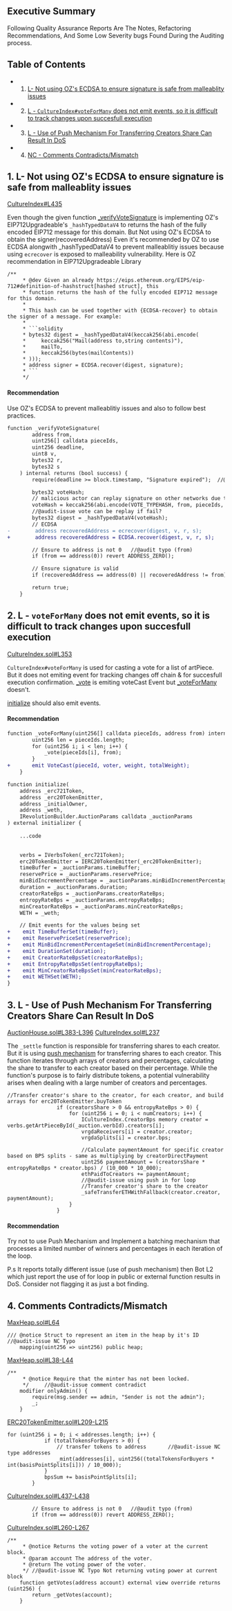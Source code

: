 ## Executive Summary 

Following Quality Assurance Reports Are The Notes, Refactoring Recommendations, And Some Low Severity bugs Found During the Auditing process.


## Table of Contents
* 1. [L- Not using OZ's ECDSA to ensure signature is safe from malleablity issues](#L-NotUsingOZsECDSAToEnsureSignatureMalleability)
* 2. [L - ```CultureIndex#voteForMany``` does not emit events, so it is difficult to track changes upon succesfull execution](#L-voteForManyDoesNotEmitEVent)
* 3. [L - Use of Push Mechanism For Transferring Creators Share Can Result In DoS](#L-PushCanResultDos)
* 4. [NC - Comments Contradicts/Mismatch](#NC-CommentsContradicts)


## 1. <a name='L-NotUsingOZsECDSAToEnsureSignatureMalleability'></a> L- Not using OZ's ECDSA to ensure signature is safe from malleablity issues
[CultureIndex#L435](https://github.com/code-423n4/2023-12-revolutionprotocol/blob/d42cc62b873a1b2b44f57310f9d4bbfdd875e8d6/packages/revolution/src/CultureIndex.sol#L435)

Even though the given function [_verifyVoteSignature](https://github.com/code-423n4/2023-12-revolutionprotocol/blob/d42cc62b873a1b2b44f57310f9d4bbfdd875e8d6/packages/revolution/src/CultureIndex.sol#L435) is implementing OZ's EIP712Upgradeable's ```_hashTypedDataV4``` to returns the hash of the fully encoded EIP712 message for this domain. But Not using OZ's ECDSA to obtain the signer(recoveredAddress) Even it's recommended by OZ to use ECDSA alongwith _hashTypedDataV4 to prevent malleablitiy issues because using ```ecrecover``` is exposed to malleability vulnerability.
Here is OZ recommendation in EIP712Upgradeable Library 
```
/**
     * @dev Given an already https://eips.ethereum.org/EIPS/eip-712#definition-of-hashstruct[hashed struct], this
     * function returns the hash of the fully encoded EIP712 message for this domain.
     *
     * This hash can be used together with {ECDSA-recover} to obtain the signer of a message. For example:
     *
     * ```solidity
     * bytes32 digest = _hashTypedDataV4(keccak256(abi.encode(
     *     keccak256("Mail(address to,string contents)"),
     *     mailTo,
     *     keccak256(bytes(mailContents))
     * )));
     * address signer = ECDSA.recover(digest, signature);
     * ```
     */
```
#### Recommendation 
Use OZ's ECDSA to prevent malleablitiy issues and also to follow best practices.

```diff
function _verifyVoteSignature(
        address from,
        uint256[] calldata pieceIds,
        uint256 deadline,
        uint8 v,
        bytes32 r,
        bytes32 s
    ) internal returns (bool success) {
        require(deadline >= block.timestamp, "Signature expired");  //@audit-info blocktimestamp check must.

        bytes32 voteHash;
        // malicious actor can replay signature on other networks due to absence of chainid
        voteHash = keccak256(abi.encode(VOTE_TYPEHASH, from, pieceIds, nonces[from]++, deadline));
        //@audit-issue vote can be replay if fail?
        bytes32 digest = _hashTypedDataV4(voteHash);
        // ECDSA
-        address recoveredAddress = ecrecover(digest, v, r, s);
+        address recoveredAddress = ECDSA.recover(digest, v, r, s);

        // Ensure to address is not 0   //@audit typo (from)
        if (from == address(0)) revert ADDRESS_ZERO();

        // Ensure signature is valid
        if (recoveredAddress == address(0) || recoveredAddress != from) revert INVALID_SIGNATURE();

        return true;
    }
```

## 2. <a name='L-voteForManyDoesNotEmitEVent'></a> L - ```voteForMany``` does not emit events, so it is difficult to track changes upon succesfull execution
[CultureIndex.sol#L353](https://github.com/code-423n4/2023-12-revolutionprotocol/blob/d42cc62b873a1b2b44f57310f9d4bbfdd875e8d6/packages/revolution/src/CultureIndex.sol#L353)

```CultureIndex#voteForMany``` is used for casting a vote for a list of artPiece. But it does not emiting event for tracking changes off chain & for succesfull execution confirmation. 
[_vote](https://github.com/code-423n4/2023-12-revolutionprotocol/blob/d42cc62b873a1b2b44f57310f9d4bbfdd875e8d6/packages/revolution/src/CultureIndex.sol#L323) is emiting voteCast Event but 
[_voteForMany](https://github.com/code-423n4/2023-12-revolutionprotocol/blob/d42cc62b873a1b2b44f57310f9d4bbfdd875e8d6/packages/revolution/src/CultureIndex.sol#L353) doesn't.

[initialize](https://github.com/code-423n4/2023-12-revolutionprotocol/blob/d42cc62b873a1b2b44f57310f9d4bbfdd875e8d6/packages/revolution/src/AuctionHouse.sol#L113) should also emit events.
#### Recommendation 
```diff
function _voteForMany(uint256[] calldata pieceIds, address from) internal {
        uint256 len = pieceIds.length;
        for (uint256 i; i < len; i++) {
            _vote(pieceIds[i], from);
        }
+       emit VoteCast(pieceId, voter, weight, totalWeight);   
    }
```
```diff
function initialize(
    address _erc721Token,
    address _erc20TokenEmitter,
    address _initialOwner,
    address _weth,
    IRevolutionBuilder.AuctionParams calldata _auctionParams
) external initializer {
    
    ...code 

    
    verbs = IVerbsToken(_erc721Token);
    erc20TokenEmitter = IERC20TokenEmitter(_erc20TokenEmitter);
    timeBuffer = _auctionParams.timeBuffer;
    reservePrice = _auctionParams.reservePrice;
    minBidIncrementPercentage = _auctionParams.minBidIncrementPercentage;
    duration = _auctionParams.duration;
    creatorRateBps = _auctionParams.creatorRateBps;
    entropyRateBps = _auctionParams.entropyRateBps;
    minCreatorRateBps = _auctionParams.minCreatorRateBps;
    WETH = _weth;

    // Emit events for the values being set
+    emit TimeBufferSet(timeBuffer);
+    emit ReservePriceSet(reservePrice);
+    emit MinBidIncrementPercentageSet(minBidIncrementPercentage);
+    emit DurationSet(duration);
+    emit CreatorRateBpsSet(creatorRateBps);
+    emit EntropyRateBpsSet(entropyRateBps);
+    emit MinCreatorRateBpsSet(minCreatorRateBps);
+    emit WETHSet(WETH);
}

```

## 3. <a name='L-PushCanResultDos'></a> L - Use of Push Mechanism For Transferring Creators Share Can Result In DoS
[AuctionHouse.sol#L383-L396](https://github.com/code-423n4/2023-12-revolutionprotocol/blob/d42cc62b873a1b2b44f57310f9d4bbfdd875e8d6/packages/revolution/src/AuctionHouse.sol#L383-L396)
[CultureIndex.sol#L237](https://github.com/code-423n4/2023-12-revolutionprotocol/blob/d42cc62b873a1b2b44f57310f9d4bbfdd875e8d6/packages/revolution/src/CultureIndex.sol#L237)

The ```_settle``` function is responsible for transferring shares to each creator. But it is using [push mechanism](https://youtu.be/8fNNVQv4-oY?t=1020) for transferring shares to each creator. This function iterates through arrays of creators and percentages, calculating the share to transfer to each creator based on their percentage. While the function's purpose is to fairly distribute tokens, a potential vulnerability arises when dealing with a large number of creators and percentages.
```solidity
//Transfer creator's share to the creator, for each creator, and build arrays for erc20TokenEmitter.buyToken
                if (creatorsShare > 0 && entropyRateBps > 0) {
                    for (uint256 i = 0; i < numCreators; i++) {
                        ICultureIndex.CreatorBps memory creator = verbs.getArtPieceById(_auction.verbId).creators[i];
                        vrgdaReceivers[i] = creator.creator;
                        vrgdaSplits[i] = creator.bps;

                        //Calculate paymentAmount for specific creator based on BPS splits - same as multiplying by creatorDirectPayment
                        uint256 paymentAmount = (creatorsShare * entropyRateBps * creator.bps) / (10_000 * 10_000);
                        ethPaidToCreators += paymentAmount;
                        //@audit-issue using push in for loop
                        //Transfer creator's share to the creator
                        _safeTransferETHWithFallback(creator.creator, paymentAmount);
                    }
                }
```
#### Recommendation 
Try not to use Push Mechanism and Implement a batching mechanism that processes a limited number of winners and percentages in each iteration of the loop.

P.s It reports totally different issue (use of push mechanism) then Bot L2 which just report the use of for loop in public or external function results in DoS. Consider not flagging it as just a bot finding.

## 4. <a name='NC-CommentsContradicts'></a> Comments Contradicts/Mismatch
[MaxHeap.sol#L64](https://github.com/code-423n4/2023-12-revolutionprotocol/blob/d42cc62b873a1b2b44f57310f9d4bbfdd875e8d6/packages/revolution/src/MaxHeap.sol#L64)

```solidity
/// @notice Struct to represent an item in the heap by it's ID  //@audit-issue NC Typo 
    mapping(uint256 => uint256) public heap;
```
[MaxHeap.sol#L38-L44](https://github.com/code-423n4/2023-12-revolutionprotocol/blob/d42cc62b873a1b2b44f57310f9d4bbfdd875e8d6/packages/revolution/src/MaxHeap.sol#L38-L44)
```solidity
/**
     * @notice Require that the minter has not been locked.
     */     //@audit-issue comment contradict
    modifier onlyAdmin() {
        require(msg.sender == admin, "Sender is not the admin");
        _;
    }
```
[ERC20TokenEmitter.sol#L209-L215](https://github.com/code-423n4/2023-12-revolutionprotocol/blob/d42cc62b873a1b2b44f57310f9d4bbfdd875e8d6/packages/revolution/src/ERC20TokenEmitter.sol#L209-L215)
```solidity
for (uint256 i = 0; i < addresses.length; i++) {
            if (totalTokensForBuyers > 0) {
                // transfer tokens to address       //@audit-issue NC type addresses
                _mint(addresses[i], uint256((totalTokensForBuyers * int(basisPointSplits[i])) / 10_000));
            }
            bpsSum += basisPointSplits[i];
        }
```
[CultureIndex.sol#L437-L438](https://github.com/code-423n4/2023-12-revolutionprotocol/blob/d42cc62b873a1b2b44f57310f9d4bbfdd875e8d6/packages/revolution/src/CultureIndex.sol#L437-L438)
```solidity
        // Ensure to address is not 0   //@audit typo (from)
        if (from == address(0)) revert ADDRESS_ZERO();
```
[CultureIndex.sol#L260-L267](https://github.com/code-423n4/2023-12-revolutionprotocol/blob/d42cc62b873a1b2b44f57310f9d4bbfdd875e8d6/packages/revolution/src/CultureIndex.sol#L260-L267)
```solidity
/**
     * @notice Returns the voting power of a voter at the current block.
     * @param account The address of the voter.
     * @return The voting power of the voter.
     */ //@audit-issue NC Typo Not returning voting power at current block 
    function getVotes(address account) external view override returns (uint256) {
        return _getVotes(account);
    }
```